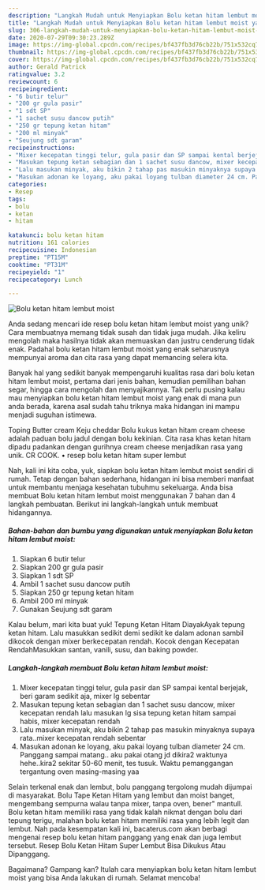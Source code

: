 ```yaml
---
description: "Langkah Mudah untuk Menyiapkan Bolu ketan hitam lembut moist yang Enak"
title: "Langkah Mudah untuk Menyiapkan Bolu ketan hitam lembut moist yang Enak"
slug: 306-langkah-mudah-untuk-menyiapkan-bolu-ketan-hitam-lembut-moist-yang-enak
date: 2020-07-29T09:30:23.289Z
image: https://img-global.cpcdn.com/recipes/bf437fb3d76cb22b/751x532cq70/bolu-ketan-hitam-lembut-moist-foto-resep-utama.jpg
thumbnail: https://img-global.cpcdn.com/recipes/bf437fb3d76cb22b/751x532cq70/bolu-ketan-hitam-lembut-moist-foto-resep-utama.jpg
cover: https://img-global.cpcdn.com/recipes/bf437fb3d76cb22b/751x532cq70/bolu-ketan-hitam-lembut-moist-foto-resep-utama.jpg
author: Gerald Patrick
ratingvalue: 3.2
reviewcount: 6
recipeingredient:
- "6 butir telur"
- "200 gr gula pasir"
- "1 sdt SP"
- "1 sachet susu dancow putih"
- "250 gr tepung ketan hitam"
- "200 ml minyak"
- "Seujung sdt garam"
recipeinstructions:
- "Mixer kecepatan tinggi telur, gula pasir dan SP sampai kental berjejak, beri garam sedikit aja, mixer lg sebentar"
- "Masukan tepung ketan sebagian dan 1 sachet susu dancow, mixer kecepatan rendah lalu masukan lg sisa tepung ketan hitam sampai habis, mixer kecepatan rendah"
- "Lalu masukan minyak, aku bikin 2 tahap pas masukin minyaknya supaya rata..mixer kecepatan rendah sebentar"
- "Masukan adonan ke loyang, aku pakai loyang tulban diameter 24 cm. Panggang sampai matang.. aku pakai otang jd dikira2 waktunya hehe..kira2 sekitar 50-60 menit, tes tusuk. Waktu pemanggangan tergantung oven masing-masing yaa"
categories:
- Resep
tags:
- bolu
- ketan
- hitam

katakunci: bolu ketan hitam 
nutrition: 161 calories
recipecuisine: Indonesian
preptime: "PT15M"
cooktime: "PT31M"
recipeyield: "1"
recipecategory: Lunch

---
```



![Bolu ketan hitam lembut moist](https://img-global.cpcdn.com/recipes/bf437fb3d76cb22b/751x532cq70/bolu-ketan-hitam-lembut-moist-foto-resep-utama.jpg)

Anda sedang mencari ide resep bolu ketan hitam lembut moist yang unik? Cara membuatnya memang tidak susah dan tidak juga mudah. Jika keliru mengolah maka hasilnya tidak akan memuaskan dan justru cenderung tidak enak. Padahal bolu ketan hitam lembut moist yang enak seharusnya mempunyai aroma dan cita rasa yang dapat memancing selera kita.

Banyak hal yang sedikit banyak mempengaruhi kualitas rasa dari bolu ketan hitam lembut moist, pertama dari jenis bahan, kemudian pemilihan bahan segar, hingga cara mengolah dan menyajikannya. Tak perlu pusing kalau mau menyiapkan bolu ketan hitam lembut moist yang enak di mana pun anda berada, karena asal sudah tahu triknya maka hidangan ini mampu menjadi suguhan istimewa.

Toping Butter cream Keju cheddar Bolu kukus ketan hitam cream cheese adalah paduan bolu jadul dengan bolu kekinian. Cita rasa khas ketan hitam dipadu padankan dengan gurihnya cream cheese menjadikan rasa yang unik. CR COOK. • resep bolu ketan hitam super lembut


Nah, kali ini kita coba, yuk, siapkan bolu ketan hitam lembut moist sendiri di rumah. Tetap dengan bahan sederhana, hidangan ini bisa memberi manfaat untuk membantu menjaga kesehatan tubuhmu sekeluarga. Anda bisa membuat Bolu ketan hitam lembut moist menggunakan 7 bahan dan 4 langkah pembuatan. Berikut ini langkah-langkah untuk membuat hidangannya.

<!--inarticleads1-->

##### Bahan-bahan dan bumbu yang digunakan untuk menyiapkan Bolu ketan hitam lembut moist:

1. Siapkan 6 butir telur
1. Siapkan 200 gr gula pasir
1. Siapkan 1 sdt SP
1. Ambil 1 sachet susu dancow putih
1. Siapkan 250 gr tepung ketan hitam
1. Ambil 200 ml minyak
1. Gunakan Seujung sdt garam


Kalau belum, mari kita buat yuk! Tepung Ketan Hitam DiayakAyak tepung ketan hitam. Lalu masukkan sedikit demi sedikit ke dalam adonan sambil dikocok dengan mixer berkecepatan rendah. Kocok dengan Kecepatan RendahMasukkan santan, vanili, susu, dan baking powder. 

<!--inarticleads2-->

##### Langkah-langkah membuat Bolu ketan hitam lembut moist:

1. Mixer kecepatan tinggi telur, gula pasir dan SP sampai kental berjejak, beri garam sedikit aja, mixer lg sebentar
1. Masukan tepung ketan sebagian dan 1 sachet susu dancow, mixer kecepatan rendah lalu masukan lg sisa tepung ketan hitam sampai habis, mixer kecepatan rendah
1. Lalu masukan minyak, aku bikin 2 tahap pas masukin minyaknya supaya rata..mixer kecepatan rendah sebentar
1. Masukan adonan ke loyang, aku pakai loyang tulban diameter 24 cm. Panggang sampai matang.. aku pakai otang jd dikira2 waktunya hehe..kira2 sekitar 50-60 menit, tes tusuk. Waktu pemanggangan tergantung oven masing-masing yaa


Selain terkenal enak dan lembut, bolu panggang tergolong mudah dijumpai di masyarakat. Bolu Tape Ketan Hitam yang lembut dan moist banget, mengembang sempurna walau tanpa mixer, tanpa oven, bener&#34; mantull. Bolu ketan hitam memiliki rasa yang tidak kalah nikmat dengan bolu dari tepung terigu, malahan bolu ketan hitam memiliki rasa yang lebih legit dan lembut. Nah pada kesempatan kali ini, bacaterus.com akan berbagi mengenai resep bolu ketan hitam panggang yang enak dan juga lembut tersebut. Resep Bolu Ketan Hitam Super Lembut Bisa Dikukus Atau Dipanggang. 

Bagaimana? Gampang kan? Itulah cara menyiapkan bolu ketan hitam lembut moist yang bisa Anda lakukan di rumah. Selamat mencoba!
